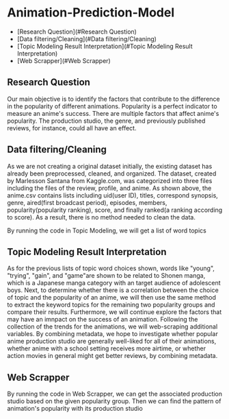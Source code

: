 # Animation-Prediction-Model

- [Research Question](#Research Question)
- [Data filtering/Cleaning](#Data filtering/Cleaning)
- [Topic Modeling Result Interpretation](#Topic Modeling Result Interpretation)
- [Web Scrapper](#Web Scrapper)

    
## Research Question
Our main objective is to identify the factors that contribute to the difference in the popularity of different animations. Popularity is a perfect indicator to measure an anime's success. There are multiple factors that affect anime's popularity. The production studio, the genre, and previously published reviews, for instance, could all have an effect. 

## Data filtering/Cleaning
As we are not creating a original dataset initially, the existing dataset has already been preprocessed, cleaned, and organized. The dataset, created by Marlesson Santana from Kaggle.com, was categorized into three files including the files of the review, profile, and anime. As shown above, the anime.csv contains lists including uid(user ID), titles, correspond synopsis, genre, aired(first broadcast period), episodes, members, popularity(popularity ranking), score, and finally ranked(a ranking according to score). As a result, there is no method needed to clean the data.

By running the code in Topic Modeling, we will get a list of word topics

## Topic Modeling Result Interpretation
As for the previous lists of topic word choices shown, words like "young", "trying", "gain", and "game"are shown to be related to Shonen manga, which is a Japanese manga category with an target audience of adolescent boys.
Next, to determine whether there is a correlation between the choice of topic and the popularity of an anime, we will then use the same method to extract the keyword topics for the remaining two popularity groups and compare their results.
Furthermore, we will continue explore the factors that may have an imnpact on the success of an animation. Following the collection of the trends for the animations, we will web-scraping additional variables. By combining metadata, we hope to investigate whether popular anime production studio are generally well-liked for all of their animations, whether anime with a school setting receives more airtime, or whether action movies in general might get better reviews, by combining metadata.

## Web Scrapper
By running the code in Web Scrapper, we can get the associated production studio based on the given popularity group. Then we can find the pattern of animation's popularity with its production studio

